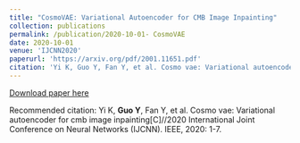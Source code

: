 ```yaml
---
title: "CosmoVAE: Variational Autoencoder for CMB Image Inpainting"
collection: publications
permalink: /publication/2020-10-01- CosmoVAE
date: 2020-10-01
venue: 'IJCNN2020'
paperurl: 'https://arxiv.org/pdf/2001.11651.pdf'
citation: 'Yi K, Guo Y, Fan Y, et al. Cosmo vae: Variational autoencoder for cmb image inpainting[C]//2020 International Joint Conference on Neural Networks (IJCNN). IEEE, 2020: 1-7.'
---
```


<a href='https://arxiv.org/pdf/2001.11651.pdf'>Download paper here</a>

Recommended citation: Yi K, **Guo Y**, Fan Y, et al. Cosmo vae: Variational autoencoder for cmb image inpainting[C]//2020 International Joint Conference on Neural Networks (IJCNN). IEEE, 2020: 1-7.